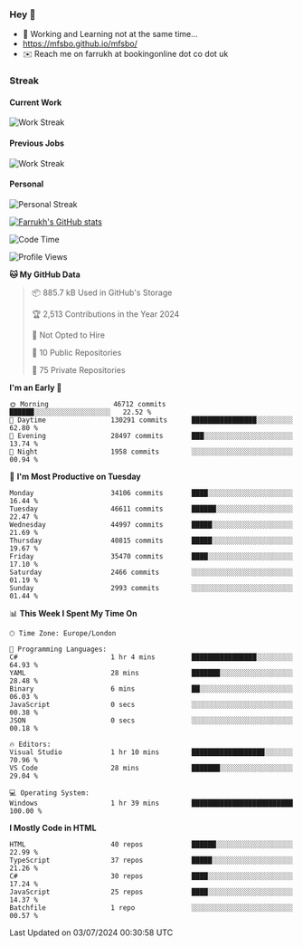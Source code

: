 ### Hey 👋

- 🏃 Working and Learning not at the same time...
- https://mfsbo.github.io/mfsbo/
- ✉️ Reach me on farrukh at bookingonline dot co dot uk

### Streak
#### Current Work
![Work Streak](https://streak-stats.demolab.com/?user=mfsbo)
#### Previous Jobs
![Work Streak](https://streak-stats.demolab.com/?user=farrukhcw)
#### Personal
![Personal Streak](https://streak-stats.demolab.com/?user=farrukhsubhani)

[![Farrukh's GitHub stats](https://github-readme-stats.vercel.app/api?username=mfsbo&hide=stars&count_private=true)](https://github.com/mfsbo/)

<!--START_SECTION:waka-->
![Code Time](http://img.shields.io/badge/Code%20Time-643%20hrs%2019%20mins-blue)

![Profile Views](http://img.shields.io/badge/Profile%20Views-0-blue)

**🐱 My GitHub Data** 

> 📦 885.7 kB Used in GitHub's Storage 
 > 
> 🏆 2,513 Contributions in the Year 2024
 > 
> 🚫 Not Opted to Hire
 > 
> 📜 10 Public Repositories 
 > 
> 🔑 75 Private Repositories 
 > 
**I'm an Early 🐤** 

```text
🌞 Morning                46712 commits       ██████░░░░░░░░░░░░░░░░░░░   22.52 % 
🌆 Daytime                130291 commits      ████████████████░░░░░░░░░   62.80 % 
🌃 Evening                28497 commits       ███░░░░░░░░░░░░░░░░░░░░░░   13.74 % 
🌙 Night                  1958 commits        ░░░░░░░░░░░░░░░░░░░░░░░░░   00.94 % 
```
📅 **I'm Most Productive on Tuesday** 

```text
Monday                   34106 commits       ████░░░░░░░░░░░░░░░░░░░░░   16.44 % 
Tuesday                  46611 commits       ██████░░░░░░░░░░░░░░░░░░░   22.47 % 
Wednesday                44997 commits       █████░░░░░░░░░░░░░░░░░░░░   21.69 % 
Thursday                 40815 commits       █████░░░░░░░░░░░░░░░░░░░░   19.67 % 
Friday                   35470 commits       ████░░░░░░░░░░░░░░░░░░░░░   17.10 % 
Saturday                 2466 commits        ░░░░░░░░░░░░░░░░░░░░░░░░░   01.19 % 
Sunday                   2993 commits        ░░░░░░░░░░░░░░░░░░░░░░░░░   01.44 % 
```


📊 **This Week I Spent My Time On** 

```text
🕑︎ Time Zone: Europe/London

💬 Programming Languages: 
C#                       1 hr 4 mins         ████████████████░░░░░░░░░   64.93 % 
YAML                     28 mins             ███████░░░░░░░░░░░░░░░░░░   28.48 % 
Binary                   6 mins              ██░░░░░░░░░░░░░░░░░░░░░░░   06.03 % 
JavaScript               0 secs              ░░░░░░░░░░░░░░░░░░░░░░░░░   00.38 % 
JSON                     0 secs              ░░░░░░░░░░░░░░░░░░░░░░░░░   00.18 % 

🔥 Editors: 
Visual Studio            1 hr 10 mins        ██████████████████░░░░░░░   70.96 % 
VS Code                  28 mins             ███████░░░░░░░░░░░░░░░░░░   29.04 % 

💻 Operating System: 
Windows                  1 hr 39 mins        █████████████████████████   100.00 % 
```

**I Mostly Code in HTML** 

```text
HTML                     40 repos            ██████░░░░░░░░░░░░░░░░░░░   22.99 % 
TypeScript               37 repos            █████░░░░░░░░░░░░░░░░░░░░   21.26 % 
C#                       30 repos            ████░░░░░░░░░░░░░░░░░░░░░   17.24 % 
JavaScript               25 repos            ████░░░░░░░░░░░░░░░░░░░░░   14.37 % 
Batchfile                1 repo              ░░░░░░░░░░░░░░░░░░░░░░░░░   00.57 % 
```




 Last Updated on 03/07/2024 00:30:58 UTC
<!--END_SECTION:waka-->
<!--
**mfsbo/mfsbo** is a ✨ _special_ ✨ repository because its `README.md` (this file) appears on your GitHub profile.

Here are some ideas to get you started:

- 🔭 I’m currently working on ...
- 🌱 I’m currently learning ...
- 👯 I’m looking to collaborate on ...
- 🤔 I’m looking for help with ...
- 💬 Ask me about ...
- 📫 How to reach me: ...
- 😄 Pronouns: ...
- ⚡ Fun fact: ...
-->
